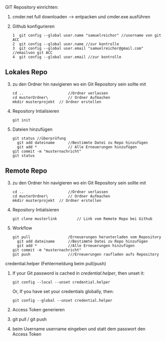 GIT Repository einrichten: 

1. cmder.net full downloaden --> entpacken und cmder.exe ausführen

2. Github konfigurieren

   ```
   1  git config --global user.name "samuelreichor" //username von git ACC
   2  git config --global user.name //zur kontrolle
   3  git config --global user.email "samuelreichor@gmail.com" //emailvon git ACC
   4  git config --global user.email //zur kontrolle
   ```





<h2>Lokales Repo</h2>

3. zu den Ordner hin navigieren wo ein Git Repository sein sollte mit

   ```
   cd .. 					//Ordner verlassen
   cd musterOrdner\ 		// Ordner Aufmachen
   mkdir musterprojekt 	// Ordner erstellen
   ```

4. Repository Intialisieren

   ```
   git init
   ```

5. Dateien hinzufügen

   ```
   git status //überprüfung 
     git add dateiname 		//Bestimmte Datei zu Repo hinzufügen
     git add * 				// Alle Erneuerungen hinzufügen
   git commit -m "musternachricht"
   git status
   ```



<h2>Remote Repo</h2>

3. zu den Ordner hin navigieren wo ein Git Repository sein sollte mit

   ```
   cd .. 					//Ordner verlassen
   cd musterOrdner\ 		// Ordner Aufmachen
   mkdir musterprojekt 	// Ordner erstellen
   ```

4. Repository Intialisieren

   ```
   git clone musterlink 		// Link vom Remote Repo bei Github
   ```

5. Workflow

   ```
   git pull					/Erneuerungen herunterladen vom Repository
     git add dateiname 		//Bestimmte Datei zu Repo hinzufügen
     git add * 				//Alle Erneuerungen hinzufügen
   git commit -m "musternachricht"
   git push					///Erneuerungen raufladen aufs Repository
   ```

credential.helper (Fehlermeldung beim pull/push)

1. If your Git password is cached in *credential.helper*, then unset it:

   ```
   git config --local --unset credential.helper
   ```

   Or, If you have set your credentials globally, then:

   ```
   git config --global --unset credential.helper
   ```

2. Access Token generieren
3. git pull / git push 
4. beim Username username eingeben und statt dem passwort den Access Token

